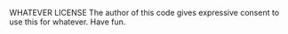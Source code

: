 WHATEVER LICENSE
 The author of this code gives expressive consent to use this for whatever. Have fun.
